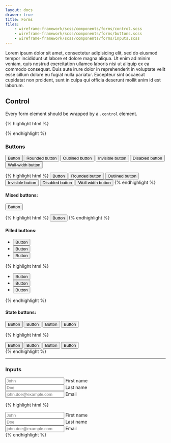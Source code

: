 ```yaml
---
layout: docs
drawer: true
title: Forms
files:
    - wireframe-framework/scss/components/forms/control.scss
    - wireframe-framework/scss/components/forms/buttons.scss
    - wireframe-framework/scss/components/forms/inputs.scss
---
```


Lorem ipsum dolor sit amet, consectetur adipisicing elit, sed do eiusmod tempor incididunt ut labore et dolore magna aliqua. Ut enim ad minim veniam, quis nostrud exercitation ullamco laboris nisi ut aliquip ex ea commodo consequat. Duis aute irure dolor in reprehenderit in voluptate velit esse cillum dolore eu fugiat nulla pariatur. Excepteur sint occaecat cupidatat non proident, sunt in culpa qui officia deserunt mollit anim id est laborum.

## Control

Every form element should be wrapped by a `.control` element.

{% highlight html %}
<div class="control">
    <!-- Form elements… -->
</div>
{% endhighlight %}

### Buttons

<div class="control">
    <button class="button"><i class="icon fa fa-thumbs-o-up" aria-hidden="true"></i> Button</button>
    <button class="button is-rounded">Rounded button</button>
    <button class="button is-outline">Outlined button</button>
    <button class="button is-invisible">Invisible button</button>
    <button class="button is-disabled">Disabled button</button>
    <button class="button is-full">Wull-width button</button>
</div>

{% highlight html %}
<button class="button"><i class="icon fa fa-thumbs-o-up" aria-hidden="true"></i> Button</button>
<button class="button is-rounded">Rounded button</button>
<button class="button is-outline">Outlined button</button>
<button class="button is-invisible">Invisible button</button>
<button class="button is-disabled">Disabled button</button>
<button class="button is-full">Wull-width button</button>
{% endhighlight %}

#### Mixed buttons:

<div class="control">
    <button class="button is-rounded is-outline"><i class="icon fa fa-thumbs-o-up" aria-hidden="true"></i> Button</button>
</div>

{% highlight html %}
<button class="button is-rounded is-outline"><i class="icon fa fa-thumbs-o-up" aria-hidden="true"></i> Button</button>
{% endhighlight %}

#### Pilled buttons:

<ul class="list is-inline">
    <li><button class="button pill-left">Button</button></li>
    <li><button class="button">Button</button></li>
    <li><button class="button pill-right">Button</button></li>
</ul>

{% highlight html %}
<ul class="list is-inline">
    <li><button class="button pill-left">Button</button></li>
    <li><button class="button">Button</button></li>
    <li><button class="button pill-right">Button</button></li>
</ul>
{% endhighlight %}

#### State buttons:

<div class="control">
    <button class="button is-success">Button</button>
    <button class="button is-info">Button</button>
    <button class="button is-warning">Button</button>
    <button class="button is-danger">Button</button>
</div>

{% highlight html %}
<div class="control">
    <button class="button is-success">Button</button>
    <button class="button is-info">Button</button>
    <button class="button is-warning">Button</button>
    <button class="button is-danger">Button</button>
</div>
{% endhighlight %}

---

### Inputs

<div class="control is-small">
    <input class="input" placeholder="John" />
    <label class="label">First name</label>
</div>

<div class="control is-small">
    <input class="input" placeholder="Doe" />
    <label class="label">Last name</label>
</div>

<div class="control is-small">
    <input class="input" placeholder="john.doe@example.com" />
    <label class="label">Email</label>
</div>

{% highlight html %}
<div class="control is-small">
    <input class="input" placeholder="John" />
    <label class="label">First name</label>
</div>

<div class="control is-small">
    <input class="input" placeholder="Doe" />
    <label class="label">Last name</label>
</div>

<div class="control is-small">
    <input class="input" placeholder="john.doe@example.com" />
    <label class="label">Email</label>
</div>
{% endhighlight %}
